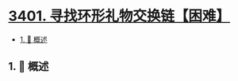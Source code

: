 # [3401. 寻找环形礼物交换链【困难】](https://github.com/Tdahuyou/TNotes.leetcode/tree/main/notes/3401.%20%E5%AF%BB%E6%89%BE%E7%8E%AF%E5%BD%A2%E7%A4%BC%E7%89%A9%E4%BA%A4%E6%8D%A2%E9%93%BE%E3%80%90%E5%9B%B0%E9%9A%BE%E3%80%91)

<!-- region:toc -->

- [1. 📝 概述](#1--概述)

<!-- endregion:toc -->

## 1. 📝 概述
